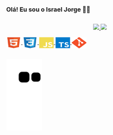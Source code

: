 ### Olá! Eu sou o Israel Jorge 🖖🏻

##
<div align="center" style="display: inline_block">
  <a href="https://github.com/IsraelJorge">
  <img height="165em"  src="https://github-readme-stats.vercel.app/api?username=IsraelJorge&show_icons=true&theme=dark&include_all_commits=true&count_private=true"/>
  <img height="165em"  src="https://github-readme-stats.vercel.app/api/top-langs/?username=IsraelJorge&layout=compact&langs_count=7&theme=dark"/>
</div>

<div style="display: inline_block"><br>
  <img align="center" alt="Logo-HTML" height="30" width="40" src="https://raw.githubusercontent.com/devicons/devicon/master/icons/html5/html5-original.svg">
  <img align="center" alt="Logo-CSS" height="30" width="40" src="https://raw.githubusercontent.com/devicons/devicon/master/icons/css3/css3-original.svg">
  <img align="center" alt="Logo-Js" height="30" width="40" src="https://raw.githubusercontent.com/devicons/devicon/master/icons/javascript/javascript-plain.svg">
  <img align="center" alt="Logo-Ts" height="30" width="40" src="https://raw.githubusercontent.com/devicons/devicon/master/icons/typescript/typescript-plain.svg">
  <img align="center" alt="Logo-Git" height="30" width="40" src="https://raw.githubusercontent.com/devicons/devicon/master/icons/git/git-plain.svg">
  <src="https://media.discordapp.net/attachments/639956127056134178/890373478988013628/Publicacoes_Instagram_1_1.png?width=676&height=676">
</div>
  
##
 
<picture>
  <source media="(prefers-color-scheme: dark)" srcset="https://raw.githubusercontent.com/IsraelJorge/IsraelJorge/output/github-contribution-grid-snake-dark.svg">
  <source media="(prefers-color-scheme: light)" srcset="https://raw.githubusercontent.com/IsraelJorge/IsraelJorge/output/github-contribution-grid-snake.svg">
  <img alt="github contribution grid snake animation" src="https://raw.githubusercontent.com/IsraelJorge/IsraelJorge/output/github-contribution-grid-snake.svg">
</picture>
